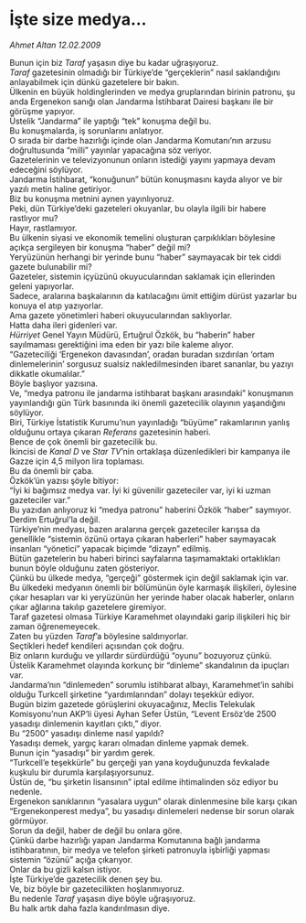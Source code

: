 # İşte size medya...

*Ahmet Altan 12.02.2009*

<div class="yazi">Bunun için biz <i>Taraf</i> yaşasın diye bu kadar uğraşıyoruz.<i> <br/>Taraf</i> gazetesinin olmadığı bir Türkiye’de “gerçeklerin” nasıl saklandığını anlayabilmek için dünkü gazetelere bir bakın. <br/>Ülkenin en büyük holdinglerinden ve medya gruplarından birinin patronu, şu anda Ergenekon sanığı olan Jandarma İstihbarat Dairesi başkanı ile bir görüşme yapıyor. <br/>Üstelik “Jandarma” ile yaptığı “tek” konuşma değil bu. <br/>Bu konuşmalarda, iş sorunlarını anlatıyor. <br/>O sırada bir darbe hazırlığı içinde olan Jandarma Komutanı’nın arzusu doğrultusunda “milli” yayınlar yapacağına söz veriyor. <br/>Gazetelerinin ve televizyonunun onların istediği yayını yapmaya devam edeceğini söylüyor. <br/>Jandarma İstihbarat, “konuğunun” bütün konuşmasını kayda alıyor ve bir yazılı metin haline getiriyor. <br/>Biz bu konuşma metnini aynen yayınlıyoruz. <br/>Peki, dün Türkiye’deki gazeteleri okuyanlar, bu olayla ilgili bir habere rastlıyor mu? <br/>Hayır, rastlamıyor. <br/>Bu ülkenin siyasi ve ekonomik temelini oluşturan çarpıklıkları böylesine açıkça sergileyen bir konuşma “haber” değil mi? <br/>Yeryüzünün herhangi bir yerinde bunu “haber” saymayacak bir tek ciddi gazete bulunabilir mi? <br/>Gazeteler, sistemin içyüzünü okuyucularından saklamak için ellerinden geleni yapıyorlar. <br/>Sadece, aralarına başkalarının da katılacağını ümit ettiğim dürüst yazarlar bu konuya el atıp yazıyorlar. <br/>Ama gazete yönetimleri haberi okuyucularından saklıyorlar. <br/>Hatta daha ileri gidenleri var.<i> <br/>Hürriyet</i> Genel Yayın Müdürü, Ertuğrul Özkök, bu “haberin” haber sayılmaması gerektiğini ima eden bir yazı bile kaleme alıyor. <br/>“Gazeteciliği ‘Ergenekon davasından’, oradan buradan sızdırılan ‘ortam dinlemelerinin’ sorgusuz sualsiz nakledilmesinden ibaret sananlar, bu yazıyı dikkatle okumalılar.” <br/>Böyle başlıyor yazısına. <br/>Ve, “medya patronu ile jandarma istihbarat başkanı arasındaki” konuşmanın yayınlandığı gün Türk basınında iki önemli gazetecilik olayının yaşandığını söylüyor. <br/>Biri, Türkiye İstatistik Kurumu’nun yayınladığı “büyüme” rakamlarının yanlış olduğunu ortaya çıkaran <i>Referans</i> gazetesinin haberi. <br/>Bence de çok önemli bir gazetecilik bu. <br/>İkincisi de <i>Kanal D</i> ve <i>Star TV</i>’nin ortaklaşa düzenledikleri bir kampanya ile Gazze için 4,5 milyon lira toplaması. <br/>Bu da önemli bir çaba. <br/>Özkök’ün yazısı şöyle bitiyor: <br/>“İyi ki bağımsız medya var. İyi ki güvenilir gazeteciler var, iyi ki uzman gazeteciler var.” <br/>Bu yazıdan anlıyoruz ki “medya patronu” haberini Özkök “haber” saymıyor. <br/>Derdim Ertuğrul’la değil. <br/>Türkiye’nin medyası, bazen aralarına gerçek gazeteciler karışsa da genellikle “sistemin özünü ortaya çıkaran haberleri” haber saymayacak insanları “yönetici” yapacak biçimde “dizayn” edilmiş. <br/>Bütün gazetelerin bu haberi birinci sayfalarına taşımamaktaki ortaklıkları bunun böyle olduğunu zaten gösteriyor. <br/>Çünkü bu ülkede medya, “gerçeği” göstermek için değil saklamak için var. <br/>Bu ülkedeki medyanın önemli bir bölümünün öyle karmaşık ilişkileri, öylesine çıkar hesapları var ki yeryüzünün her yerinde haber olacak haberler, onların çıkar ağlarına takılıp gazetelere giremiyor. <br/>Taraf gazetesi olmasa Türkiye Karamehmet olayındaki garip ilişkileri hiç bir zaman öğrenemeyecek. <br/>Zaten bu yüzden <i>Taraf</i>’a böylesine saldırıyorlar. <br/>Seçtikleri hedef kendileri açısından çok doğru. <br/>Biz onların kurduğu ve yıllardır sürdürdüğü “oyunu” bozuyoruz çünkü. <br/>Üstelik Karamehmet olayında korkunç bir “dinleme” skandalının da ipuçları var. <br/>Jandarma’nın “dinlemeden” sorumlu istihbarat albayı, Karamehmet’in sahibi olduğu Turkcell şirketine “yardımlarından” dolayı teşekkür ediyor. <br/>Bugün bizim gazetede görüşlerini okuyacağınız, Meclis Telekulak Komisyonu’nun AKP’li üyesi Ayhan Sefer Üstün, “Levent Ersöz’de 2500 yasadışı dinlemenin kayıtları çıktı,” diyor. <br/>Bu “2500” yasadışı dinleme nasıl yapıldı? <br/>Yasadışı demek, yargıç kararı olmadan dinleme yapmak demek. <br/>Bunun için “yasadışı” bir yardım gerek. <br/>“Turkcell’e teşekkürle” bu gerçeği yan yana koyduğunuzda fevkalade kuşkulu bir durumla karşılaşıyorsunuz. <br/>Üstün de, “bu şirketin lisansının” iptal edilme ihtimalinden söz ediyor bu nedenle. <br/>Ergenekon sanıklarının “yasalara uygun” olarak dinlenmesine bile karşı çıkan “Ergenekonperest medya”, bu yasadışı dinlemeleri nedense bir sorun olarak görmüyor. <br/>Sorun da değil, haber de değil bu onlara göre. <br/>Çünkü darbe hazırlığı yapan Jandarma Komutanına bağlı jandarma istihbaratının, bir medya ve telefon şirketi patronuyla işbirliği yapması sistemin “özünü” açığa çıkarıyor. <br/>Onlar da bu gizli kalsın istiyor. <br/>İşte Türkiye’de gazetecilik denen şey bu. <br/>Ve, biz böyle bir gazetecilikten hoşlanmıyoruz. <br/>Bu nedenle <i>Taraf</i> yaşasın diye böyle uğraşıyoruz. <br/>Bu halk artık daha fazla kandırılmasın diye.</div>
